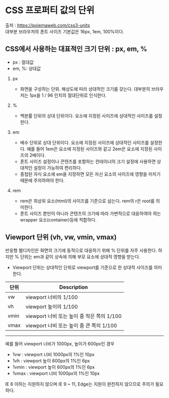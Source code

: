 # CSS 프로퍼티 값의 단위
출처 : <https://poiemaweb.com/css3-units>  
대부분 브라우저의 폰트 사이즈 기본값은 16px, 1em, 100%이다. 

## CSS에서 사용하는 대표적인 크기 단위 : px, em, %
- px : 절대값 
- em, %: 상대값

1. px 
	- 화면을 구성하는 단위. 해상도에 따라 상대적인 크기를 갖는다. 대부분의 브라우저는 1px을 1 / 96 인치의 절대단위로 인식한다. 

2. % 
	- 백분률 단위의 상대 단위이다. 요소에 지정된 사이즈에 상대적인 사이즈를 설정한다. 

3. em 
	- 배수 단위로 상대 단위이다. 요소에 지정된 사이즈에 상대적인 사이즈를 설정한다. 예를 들어 1em은 요소에 지정된 사이즈와 같고 2em은 요소에 지정된 사이즈의 2배이다.
	- 폰트 사이즈 설정이나 콘텐츠를 포함하는 컨테이너의 크기 설정에 사용하면 상대적인 설정이 가능하여 편리하다. 
	- 중첩된 자식 요소에 em을 지정하면 모든 자신 요소의 사이즈에 영향을 미치기 때문에 주의하여야 한다. 

4. rem 
	- rem은 최상위 요소(html)의 사이즈를 기준으로 삼는다. rem의 r은 root를 의미한다. 
	- 폰트 사이즈 뿐만이 아니라 콘텐츠의 크기에 따라 가변적으로 대응하여야 하는 wrapper 요소(container)등에 적합하다. 


## Viewport 단위 (vh, vw, vmin, vmax)
반응형 웹디자인은 화면의 크기에 동적으로 대응하기 위해 % 단위를 자주 사용한다. 하지만 % 단위는 em과 같이 상속에 의해 부모 요소에 상대적 영향을 받는다. 
- Viewport 단위는 상대적인 단위로 viewport를 기준으로 한 상대적 사이즈를 의미한다.  

| 단위|Description |
|--|--|
| vw| viewport 너비의 1/100| 
| vh| viewport 높이의 1/100|
| vmin| viewport 너비 또는 높이 중 작은 쪽의 1/100| 
| vmax| viewport 너비 또는 높이 중 큰 쪽의 1/100| 

--- 
예를 들어 viewport 너비가 1000px, 높이가 600px인 경우
- 1vw : viewport 너비 1000px의 1%인 10px
- 1vh : viewport 높이 600px의 1%인 6px
- 1vmin : viewport 높이 600px의 1%인 6px
- 1vmax : viewport 너비 1000px의 1%인 10px

IE 8 이하는 지원하지 않으며 IE 9 ~ 11, Edge는 지원이 완전하지 않으므로 주의가 필요하다. 